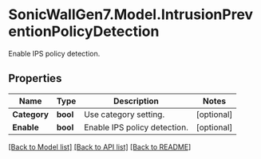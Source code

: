 # SonicWallGen7.Model.IntrusionPreventionPolicyDetection
Enable IPS policy detection.

## Properties

Name | Type | Description | Notes
------------ | ------------- | ------------- | -------------
**Category** | **bool** | Use category setting. | [optional] 
**Enable** | **bool** | Enable IPS policy detection. | [optional] 

[[Back to Model list]](../README.md#documentation-for-models) [[Back to API list]](../README.md#documentation-for-api-endpoints) [[Back to README]](../README.md)

